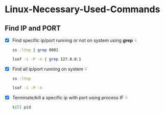 # Linux-Necessary-Used-Commands

## Find IP and PORT

- [x] Find specific ip/port running or not on system using <b>grep</b> ☟
  ```sh
  ss -ltnp | grep 8001
  ```
  ```sh
  lsof -i -P -n | grep 127.0.0.1
  ```
- [x] Find all ip/port running on system ☟
  ```sh
  ss -ltnp
  ```
  ```sh
  lsof -i -P -n
  ```  
- [x] Terminate/kill a specific ip with port using process IF ☟
  ```sh
  kill pid
  ```  
